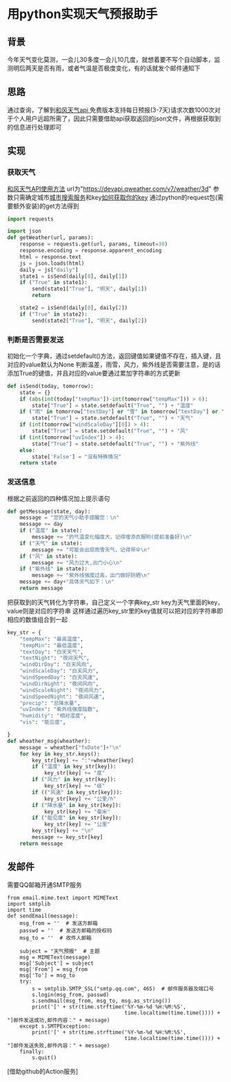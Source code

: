 # 用python实现天气预报助手

## 背景
今年天气变化莫测，一会儿30多度一会儿10几度，就想着要不写个自动脚本，监测明后两天是否有雨，或者气温是否极度变化，有的话就发个邮件通知下
## 思路
通过查询，了解到[和风天气api ](https://dev.qweather.com/docs/api/weather/weather-daily-forecast/)免费版本支持每日预报(3-7天)请求次数1000次对于个人用户远超所需了，因此只需要借助api获取返回的json文件，再根据获取到的信息进行处理即可
## 实现

### 获取天气
[和风天气API使用方法](https://dev.qweather.com/docs/api/weather/weather-daily-forecast/)
url为"https://devapi.qweather.com/v7/weather/3d"
参数只需确定城市[城市搜索服务](https://dev.qweather.com/docs/api/geoapi/)和key[如何获取你的key](https://dev.qweather.com/docs/configuration/project-and-key/)
通过python的request包(需要额外安装)的get方法得到


``` python
import requests

import json
def getWeather(url, params):
    response = requests.get(url, params, timeout=30)
    response.encoding = response.apparent_encoding
    html = response.text
    js = json.loads(html)
    daily = js["daily"]
    state1 = isSend(daily[0], daily[1])
    if ("True" in state1):
        send(state1["True"], "明天", daily[1])
        return

    state2 = isSend(daily[0], daily[2])
    if ("True" in state2):
        send(state2["True"], "明天", daily[2])
```

###  判断是否需要发送
初始化一个字典，通过setdefault()方法，返回键值如果键值不存在，插入键，且对应的value默认为None
判断温差，雨雪，风力，紫外线是否需要注意，是的话添加True的键值，并且对应的value要通过累加字符串的方式更新
``` python
def isSend(today, tomorrow):
    state = {}
    if (abs(int(today["tempMax"])-int(tomorrow["tempMax"])) > 6):
        state["True"] = state.setdefault("True", "") + "温度"
    if ("雨" in tomorrow["textDay"] or "雪" in tomorrow["textDay"] or "雨" in tomorrow["textNight"] or "雪" in tomorrow["textNight"]):
        state["True"] = state.setdefault("True", "") + "天气"
    if (int(tomorrow["windScaleDay"][0]) > 4):
        state["True"] = state.setdefault("True", "") + "风"
    if (int(tomorrow["uvIndex"]) > 4):
        state["True"] = state.setdefault("True", "") + "紫外线"
    else:
        state['False'] = "没有特殊情况"
    return state
```

### 发送信息

根据之前返回的四种情况加上提示语句

``` python
def getMessage(state, day):
    message = "您的天气小助手提醒您：\n"
    message += day
    if ("温度" in state):
        message += "的气温变化幅度大，记得增添衣服哟(提前准备好)\n"
    if ("天气" in state):
        message += "可能会出现雨雪天气，记得带伞\n"
    if ("风" in state):
        message += "风力过大,出门小心\n"
    if ("紫外线" in state):
        message += "紫外线强度过高，出门做好防晒\n"
    message += day+"具体天气如下：\n"
    return message
```
把获取到的天气转化为字符串，自己定义一个字典key_str key为天气里面的key，value则是对应的字符串
这样通过遍历key_str里的key值就可以把对应的字符串即相应的数值组合到一起
``` python
key_str = {
    "tempMax": "最高温度",
    "tempMin": "最低温度",
    "textDay": "白天天气",
    "textNight": "夜间天气",
    "windDirDay": "白天风向",
    "windScaleDay": "白天风力",
    "windSpeedDay": "白天风速",
    "windDirNight": "夜间风向",
    "windScaleNight": "夜间风力",
    "windSpeedNight": "夜间风速",
    "precip": "总降水量",
    "uvIndex": "紫外线强度指数",
    "humidity": "相对湿度",
    "vis": "能见度",

}
def wheather_msg(wheather):
    message = wheather["fxDate"]+"\n"
    for key in key_str.keys():
        key_str[key] += ":"+wheather[key]
        if ("温度" in key_str[key]):
            key_str[key] += "度"
        if ("风力" in key_str[key]):
            key_str[key] += "级"
        if (("风速" in key_str[key])):
            key_str[key] += "公里/h"
        if ("降水量" in key_str[key]):
            key_str[key] += "毫米"
        if ("能见度" in key_str[key]):
            key_str[key] += "公里"
        key_str[key] += "\n"
        message += key_str[key]
    return message
```

## 发邮件
需要QQ邮箱开通SMTP服务
```
from email.mime.text import MIMEText
import smtplib
import time
def sendEmail(message):
    msg_from = ''  # 发送方邮箱
    passwd = ''  # 发送方邮箱的授权码
    msg_to = ''  # 收件人邮箱

    subject = "天气预报"  # 主题
    msg = MIMEText(message)
    msg['Subject'] = subject
    msg['From'] = msg_from
    msg['To'] = msg_to
    try:
        s = smtplib.SMTP_SSL("smtp.qq.com", 465)  # 邮件服务器及端口号
        s.login(msg_from, passwd)
        s.sendmail(msg_from, msg_to, msg.as_string())
        print('[' + str(time.strftime('%Y-%m-%d %H:%M:%S',
                                      time.localtime(time.time()))) + "]邮件发送成功,邮件内容：" + message)
    except s.SMTPException:
        print('[' + str(time.strftime('%Y-%m-%d %H:%M:%S',
                                      time.localtime(time.time()))) + "]邮件发送失败,邮件内容：" + message)
    finally:
        s.quit()
```

[借助github的Action服务]